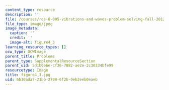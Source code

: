 ```yaml
---
content_type: resource
description: ''
file: /courses/res-8-005-vibrations-and-waves-problem-solving-fall-2012/6b10ada721bb27086f2b0eb2eeb0eaeb_figure4_3.jpg
file_type: image/jpeg
image_metadata:
  caption: ''
  credit: ''
  image-alt: figure4_3
learning_resource_types: []
ocw_type: OCWImage
parent_title: Problems
parent_type: SupplementalResourceSection
parent_uid: 5d1b0e6e-cf36-7882-ae2e-2c30334bfe99
resourcetype: Image
title: figure4_3.jpg
uid: 6b10ada7-21bb-2708-6f2b-0eb2eeb0eaeb
---
```

